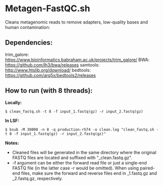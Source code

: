 Metagen-FastQC.sh
=================
Cleans metagenomic reads to remove adapters, low-quality bases and human contamination:

## Dependencies:
trim_galore: https://www.bioinformatics.babraham.ac.uk/projects/trim_galore/
BWA: https://github.com/lh3/bwa/releases
samtools: http://www.htslib.org/download/
bedtools: https://github.com/arq5x/bedtools2/releases

## How to run (with 8 threads):

<b>Locally:</b>
```
$ clean_fastq.sh -t 8 -f input_1.fastq(gz) -r input_2.fastq(gz)
```

<b>In LSF:</b>
```
$ bsub -M 30000 -n 8 -q production-rh74 -o clean.log "clean_fastq.sh -t 8 -f input_1.fastq(gz) -r input_2.fastq(gz)"
```

<b>Notes:</b>
* Cleaned files will be generated in the same directory where the original FASTQ files are located and suffixed with "_clean.fastq.gz".
* -f argument can be either the forward read file or just a single-end FASTQ file (in the latter case -r would be omitted). When using paired-end files, make sure the forward and reverse files end in _1.fastq.gz and _2.fastq.gz, respectively.
